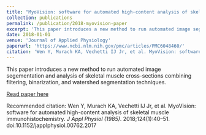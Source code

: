 ```yaml
---
title: "MyoVision: software for automated high-content analysis of skeletal muscle immunohistochemistry"
collection: publications
permalink: /publication/2018-myovision-paper
excerpt: 'This paper introduces a new method to run automated image segementation and analysis of skeletal muscle cross-sections combining filtering, binarization, and watershed segmentation techniques.'
date: 2018-01-01
venue: 'Journal of Applied Physiology'
paperurl: 'https://www.ncbi.nlm.nih.gov/pmc/articles/PMC6048460/'
citation: 'Wen Y, Murach KA, Vechetti IJ Jr, et al. MyoVision: software for automated high-content analysis of skeletal muscle immunohistochemistry. <i>J Appl Physiol (1985)</i>. 2018;124(1):40–51. doi:10.1152/japplphysiol.00762.2017'
---
```

This paper introduces a new method to run automated image segementation and analysis of skeletal muscle cross-sections combining filtering, binarization, and watershed segmentation techniques.

[Read paper here](https://www.ncbi.nlm.nih.gov/pmc/articles/PMC6048460/)

Recommended citation: Wen Y, Murach KA, Vechetti IJ Jr, et al. MyoVision: software for automated high-content analysis of skeletal muscle immunohistochemistry. <i>J Appl Physiol (1985)</i>. 2018;124(1):40–51. doi:10.1152/japplphysiol.00762.2017